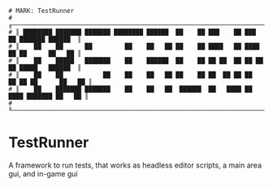 ```
# MARK: TestRunner
# ╓────────────────────────────────────────────────────────────────────────────────────────╖
# ║ ████████ ███████ ███████ ████████ ██████  ██    ██ ███    ██ ███    ██ ███████ ██████  ║
# ║    ██    ██      ██         ██    ██   ██ ██    ██ ████   ██ ████   ██ ██      ██   ██ ║
# ║    ██    █████   ███████    ██    ██████  ██    ██ ██ ██  ██ ██ ██  ██ █████   ██████  ║
# ║    ██    ██           ██    ██    ██   ██ ██    ██ ██  ██ ██ ██  ██ ██ ██      ██   ██ ║
# ║    ██    ███████ ███████    ██    ██   ██  ██████  ██   ████ ██   ████ ███████ ██   ██ ║
# ╙────────────────────────────────────────────────────────────────────────────────────────╜
```

# TestRunner
A framework to run tests, that works as headless editor scripts, a main area gui, and in-game gui
